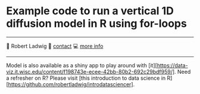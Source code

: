 # Example code to run a vertical 1D diffusion model in R using for-loops
-----

:busts_in_silhouette: Robert Ladwig
:email: [contact](mailto:ladwigjena@gmail.com)
:computer: [more info](https://robertladwig.github.io)

-----
Model is also available as a shiny app to play around with [it][https://data-viz.it.wisc.edu/content/f198743e-ecee-42bb-80b2-692c29bdf959/].
Need a refresher on R? Please visit [this introduction to data science in R][https://github.com/robertladwig/introdatasciencer].

